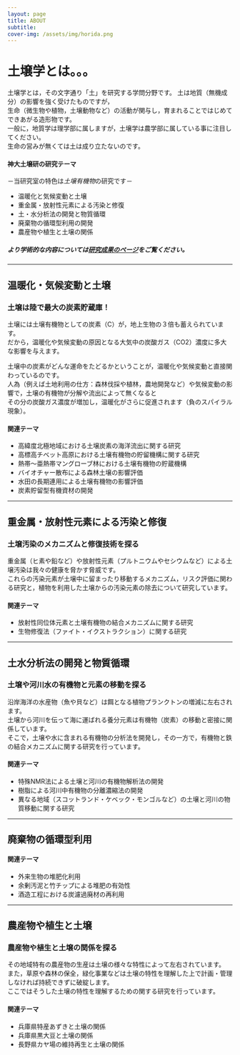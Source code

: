```yaml
---
layout: page
title: ABOUT
subtitle: 
cover-img: /assets/img/horida.png
---
```


# 土壌学とは。。。  
土壌学とは，その文字通り「土」を研究する学問分野です。
土は地質（無機成分）の影響を強く受けたものですが，    
生命（微生物や植物，土壌動物など）の活動が関与し，育まれることではじめてできあがる造形物です。  
一般に，地質学は理学部に属しますが，土壌学は農学部に属している事に注目してください。  
生命の営みが無くては土は成り立たないのです。
  
#### 神大土壌研の研究テーマ
－当研究室の特色は*土壌有機物*の研究です－  
* 温暖化と気候変動と土壌  
* 重金属・放射性元素による汚染と修復  
* 土・水分析法の開発と物質循環  　
* 廃棄物の循環型利用の開発  
* 農産物や植生と土壌の関係  
##### より学術的な内容については[研究成果のページ](KobeSoilLab.github.io/publish.md)をご覧ください。  
  
 ***
  
  
## 温暖化・気候変動と土壌  
### 土壌は陸で最大の炭素貯蔵庫！
土壌には土壌有機物としての炭素（C）が，地上生物の３倍も蓄えられています。  
だから，温暖化や気候変動の原因となる大気中の炭酸ガス（CO2）濃度に多大な影響を与えます。  
 
土壌中の炭素がどんな運命をたどるかということが，温暖化や気候変動と直接関わっているのです。  
人為（例えば土地利用の仕方：森林伐採や植林，農地開発など）や気候変動の影響で，土壌の有機物が分解や流出によって無くなると  
その分の炭酸ガス濃度が増加し，温暖化がさらに促進されます（負のスパイラル現象）。  
#### 関連テーマ
* 高緯度北極地域における土壌炭素の海洋流出に関する研究
* 高標高チベット高原における土壌有機物の貯留機構に関する研究
* 熱帯〜亜熱帯マングローブ林における土壌有機物の貯蔵機構
* バイオチャー散布による森林土壌の影響評価
* 水田の長期連用による土壌有機物の影響評価
* 炭素貯留型有機資材の開発  

***
## 重金属・放射性元素による汚染と修復   
### 土壌汚染のメカニズムと修復技術を探る  
重金属（ヒ素や鉛など）や放射性元素（プルトニウムやセシウムなど）による土壌汚染は我々の健康を脅かす脅威です。  
これらの汚染元素が土壌中に留まったり移動するメカニズム，リスク評価に関わる研究と，植物を利用した土壌からの汚染元素の除去について研究しています。  
#### 関連テーマ
* 放射性同位体元素と土壌有機物の結合メカニズムに関する研究  
* 生物修復法（ファイト・イクストラクション）に関する研究  

***
## 土水分析法の開発と物質循環  
### 土壌や河川水の有機物と元素の移動を探る  
沿岸海洋の水産物（魚や貝など）は餌となる植物プランクトンの増減に左右されます。  
土壌から河川を伝って海に運ばれる養分元素は有機物（炭素）の移動と密接に関係しています。  
そこで，土壌や水に含まれる有機物の分析法を開発し，その一方で，有機物と鉄の結合メカニズムに関する研究を行っています。  
#### 関連テーマ
* 特殊NMR法による土壌と河川の有機物解析法の開発
* 樹脂による河川中有機物の分離濃縮法の開発
* 異なる地域（スコットランド・ケベック・モンゴルなど）の土壌と河川の物質移動に関する研究
***
## 廃棄物の循環型利用
#### 関連テーマ
* 外来生物の堆肥化利用
* 余剰汚泥と竹チップによる堆肥の有効性
* 酒造工程における炭濾過廃材の再利用  
***
## 農産物や植生と土壌  
### 農産物や植生と土壌の関係を探る
その地域特有の農産物の生産は土壌の様々な特性によって左右されています。  
また，草原や森林の保全，緑化事業などは土壌の特性を理解した上で計画・管理しなければ持続できずに破綻します。  
ここではそうした土壌の特性を理解するための関する研究を行っています。  
#### 関連テーマ
* 兵庫県特産あずきと土壌の関係
* 兵庫県黒大豆と土壌の関係
* 長野県カヤ場の維持再生と土壌の関係
